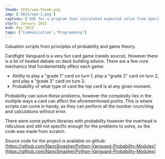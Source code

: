 ```yaml
---
thumb: 2015/vpm-thumb.png
img: ['2015/vpm-1.png']
caption: ['GUI for a program that calculated expected value from specific ratios of "triggers"']
start: January 2015
end: May 2015
tags: ['Communication','Programming']
---
```


Caluation scripts from principles of probability and game theory.

<!-- more -->

Cardfight Vanguard is a very fun card game (needs source). However there is a lot of heated debate on deck building advice. There are a few core mechanics that fundamentally affect each game:

* Ability to play a "grade 1" card on turn 1, play a "grade 2" card on turn 2, and play a "grade 3" card on turn 3.
* Probability of what type of card the top card is at any given moment.

Probability can solve these problems, however the complexity lies in the multiple ways a card can affect the aforementioned points. This is where scripts can come in handy, as they can perform all the number crunching and calculations without error.

There were some python libraries with probability however the overhead is ridiculous and still not specific enough for the problems to solve, so the code was made from scratch.

Source code for the project is available on github: [https://github.com/NanoSmasher/Python-Vanguard-Probability-Modules](https://github.com/NanoSmasher/Python-Vanguard-Probability-Modules)